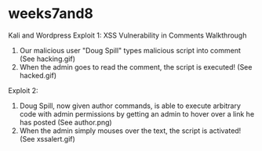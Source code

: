 # weeks7and8
Kali and Wordpress
Exploit 1: XSS Vulnerability in Comments
Walkthrough
1. Our malicious user "Doug Spill" types malicious script into comment (See hacking.gif)
2. When the admin goes to read the comment, the script is executed! (See hacked.gif)

Exploit 2:
1. Doug Spill, now given author commands, is able to execute arbitrary code with admin permissions by getting an admin to hover over a link he has posted (See author.png)
2. When the admin simply mouses over the text, the script is activated! (See xssalert.gif)
